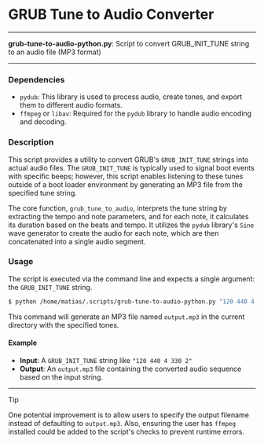 # GRUB Tune to Audio Converter

---

**grub-tune-to-audio-python.py**: Script to convert GRUB_INIT_TUNE string to an audio file (MP3 format)

---

### Dependencies

- `pydub`: This library is used to process audio, create tones, and export them to different audio formats.
- `ffmpeg` or `libav`: Required for the `pydub` library to handle audio encoding and decoding.

### Description

This script provides a utility to convert GRUB's `GRUB_INIT_TUNE` strings into actual audio files. The `GRUB_INIT_TUNE` is typically used to signal boot events with specific beeps; however, this script enables listening to these tunes outside of a boot loader environment by generating an MP3 file from the specified tune string.

The core function, `grub_tune_to_audio`, interprets the tune string by extracting the tempo and note parameters, and for each note, it calculates its duration based on the beats and tempo. It utilizes the `pydub` library's `Sine` wave generator to create the audio for each note, which are then concatenated into a single audio segment.

### Usage

The script is executed via the command line and expects a single argument: the `GRUB_INIT_TUNE` string.

```bash
$ python /home/matias/.scripts/grub-tune-to-audio-python.py "120 440 4 330 2"
```

This command will generate an MP3 file named `output.mp3` in the current directory with the specified tones.

#### Example

- **Input**: A `GRUB_INIT_TUNE` string like `"120 440 4 330 2"`
- **Output**: An `output.mp3` file containing the converted audio sequence based on the input string.

---

> [!TIP]
> One potential improvement is to allow users to specify the output filename instead of defaulting to `output.mp3`. Also, ensuring the user has `ffmpeg` installed could be added to the script's checks to prevent runtime errors.